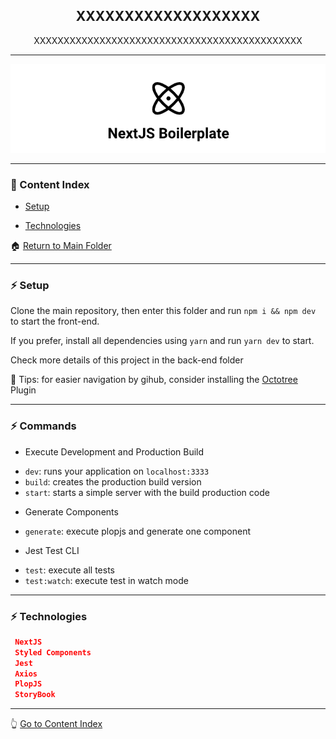 <h2 align="center">XXXXXXXXXXXXXXXXXXX</h2>
<p align="center">XXXXXXXXXXXXXXXXXXXXXXXXXXXXXXXXXXXXXXXXXXXXX</p>

---

![Image](https://github.com/lipex360x/nextjs-boilerplate/blob/main/assets/screen.png)

---

### :bookmark_tabs: Content Index

- [Setup](#zap-setup)

- [Technologies](#zap-technologies)

:house: [Return to Main Folder](https://github.com/lipex360x/XXXXXXXXXXXXXXXXXXXXXXXX)

---

### :zap: Setup

Clone the main repository, then enter this folder and run `npm i && npm dev` to start the front-end.

If you prefer, install all dependencies using `yarn` and run `yarn dev` to start.

Check more details of this project in the back-end folder

📌 Tips: for easier navigation by gihub, consider installing the [Octotree](https://chrome.google.com/webstore/detail/octotree-github-code-tree/bkhaagjahfmjljalopjnoealnfndnagc) Plugin

---

### :zap: Commands

* Execute Development and Production Build

- `dev`: runs your application on `localhost:3333`
- `build`: creates the production build version
- `start`: starts a simple server with the build production code

* Generate Components

- `generate`: execute plopjs and generate one component

* Jest Test CLI

- `test`: execute all tests
- `test:watch`: execute test in watch mode

---

### :zap: Technologies

```json
 NextJS
 Styled Components
 Jest
 Axios
 PlopJS
 StoryBook
```

---

:point_up_2: [Go to Content Index](#bookmark_tabs-content-index)
